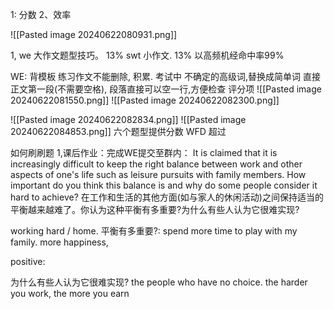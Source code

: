 1: 分数
2、效率

![[Pasted image 20240622080931.png]]

1,   we 大作文题型技巧。   13%
    swt 小作文.                   13%
	以高频机经命中率99%
	

WE: 背模板
   练习作文不能删除, 积累.
   考试中
    不确定的高级词,替换成简单词
  直接正文第一段(不需要空格),
  段落直接可以空一行,方便检查
	  评分项
	  ![[Pasted image 20240622081550.png]]
	![[Pasted image 20240622082300.png]]

![[Pasted image 20240622082834.png]]
![[Pasted image 20240622084853.png]]
六个题型提供分数
       WFD
		超过

如何刷刷题
1,课后作业：完成WE提交至群内：
 It is claimed that it is increasingly difficult to keep the right balance between work and other aspects of one's life such as leisure pursuits with family members. How important do you think this balance is and why do some people consider it hard to achieve?
在工作和生活的其他方面(如与家人的休闲活动)之间保持适当的平衡越来越难了。你认为这种平衡有多重要?为什么有些人认为它很难实现?

working hard / home. 
平衡有多重要?:
	 spend more time to play with my family.  more happiness,
	 
positive:
	
为什么有些人认为它很难实现? 
the people who have no choice.  the harder you work, the more you earn

